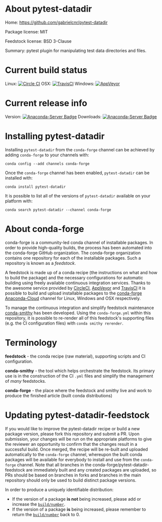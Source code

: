About pytest-datadir
====================

Home: https://github.com/gabrielcnr/pytest-datadir

Package license: MIT

Feedstock license: BSD 3-Clause

Summary: pytest plugin for manipulating test data directories and files.



Current build status
====================

Linux: [![Circle CI](https://circleci.com/gh/conda-forge/pytest-datadir-feedstock.svg?style=shield)](https://circleci.com/gh/conda-forge/pytest-datadir-feedstock)
OSX: [![TravisCI](https://travis-ci.org/conda-forge/pytest-datadir-feedstock.svg?branch=master)](https://travis-ci.org/conda-forge/pytest-datadir-feedstock)
Windows: [![AppVeyor](https://ci.appveyor.com/api/projects/status/github/conda-forge/pytest-datadir-feedstock?svg=True)](https://ci.appveyor.com/project/conda-forge/pytest-datadir-feedstock/branch/master)

Current release info
====================
Version: [![Anaconda-Server Badge](https://anaconda.org/conda-forge/pytest-datadir/badges/version.svg)](https://anaconda.org/conda-forge/pytest-datadir)
Downloads: [![Anaconda-Server Badge](https://anaconda.org/conda-forge/pytest-datadir/badges/downloads.svg)](https://anaconda.org/conda-forge/pytest-datadir)

Installing pytest-datadir
=========================

Installing `pytest-datadir` from the `conda-forge` channel can be achieved by adding `conda-forge` to your channels with:

```
conda config --add channels conda-forge
```

Once the `conda-forge` channel has been enabled, `pytest-datadir` can be installed with:

```
conda install pytest-datadir
```

It is possible to list all of the versions of `pytest-datadir` available on your platform with:

```
conda search pytest-datadir --channel conda-forge
```


About conda-forge
=================

conda-forge is a community-led conda channel of installable packages.
In order to provide high-quality builds, the process has been automated into the
conda-forge GitHub organization. The conda-forge organization contains one repository
for each of the installable packages. Such a repository is known as a *feedstock*.

A feedstock is made up of a conda recipe (the instructions on what and how to build
the package) and the necessary configurations for automatic building using freely
available continuous integration services. Thanks to the awesome service provided by
[CircleCI](https://circleci.com/), [AppVeyor](http://www.appveyor.com/)
and [TravisCI](https://travis-ci.org/) it is possible to build and upload installable
packages to the [conda-forge](https://anaconda.org/conda-forge)
[Anaconda-Cloud](http://docs.anaconda.org/) channel for Linux, Windows and OSX respectively.

To manage the continuous integration and simplify feedstock maintenance
[conda-smithy](http://github.com/conda-forge/conda-smithy) has been developed.
Using the ``conda-forge.yml`` within this repository, it is possible to re-render all of
this feedstock's supporting files (e.g. the CI configuration files) with ``conda smithy rerender``.


Terminology
===========

**feedstock** - the conda recipe (raw material), supporting scripts and CI configuration.

**conda-smithy** - the tool which helps orchestrate the feedstock.
                   Its primary use is in the construction of the CI ``.yml`` files
                   and simplify the management of *many* feedstocks.

**conda-forge** - the place where the feedstock and smithy live and work to
                  produce the finished article (built conda distributions)


Updating pytest-datadir-feedstock
=================================

If you would like to improve the pytest-datadir recipe or build a new
package version, please fork this repository and submit a PR. Upon submission,
your changes will be run on the appropriate platforms to give the reviewer an
opportunity to confirm that the changes result in a successful build. Once
merged, the recipe will be re-built and uploaded automatically to the
`conda-forge` channel, whereupon the built conda packages will be available for
everybody to install and use from the `conda-forge` channel.
Note that all branches in the conda-forge/pytest-datadir-feedstock are
immediately built and any created packages are uploaded, so PRs should be based
on branches in forks and branches in the main repository should only be used to
build distinct package versions.

In order to produce a uniquely identifiable distribution:
 * If the version of a package **is not** being increased, please add or increase
   the [``build/number``](http://conda.pydata.org/docs/building/meta-yaml.html#build-number-and-string).
 * If the version of a package **is** being increased, please remember to return
   the [``build/number``](http://conda.pydata.org/docs/building/meta-yaml.html#build-number-and-string)
   back to 0.
